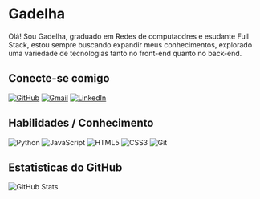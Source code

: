 # Gadelha
Olá! Sou Gadelha, graduado em Redes de computaodres e esudante Full Stack, estou sempre buscando expandir meus conhecimentos, explorado uma variedade de tecnologias tanto no front-end quanto no back-end.
## Conecte-se comigo
 [![GitHub](https://img.shields.io/badge/GitHub-100000?style=for-the-badge&logo=github&logoColor=white)](https://github.com/GadelhainforDev)
 [![Gmail](https://img.shields.io/badge/Gmail-333333?style=for-the-badge&logo=gmail&logoColor=red)](mailto:gadelhainfordev@gmail.com)
[![LinkedIn](https://img.shields.io/badge/LinkedIn-0077B5?style=for-the-badge&logo=linkedin&logoColor=white)](https://www.linkedin.com/in/cesar-gadelha-castro-782a29aa/)
## Habilidades / Conhecimento
![Python](https://img.shields.io/badge/python-3670A0?style=for-the-badge&logo=python&logoColor=ffdd54)
![JavaScript](https://img.shields.io/badge/JavaScript-F7DF1E?style=for-the-badge&logo=javascript&logoColor=black)
![HTML5](https://img.shields.io/badge/HTML5-E34F26?style=for-the-badge&logo=html5&logoColor=white)
![CSS3](https://img.shields.io/badge/CSS3-1572B6?style=for-the-badge&logo=css3&logoColor=white)
![Git](https://img.shields.io/badge/GIT-E44C30?style=for-the-badge&logo=git&logoColor=white)
## Estatisticas do GitHub
![GitHub Stats](https://github-readme-stats.vercel.app/api?username=GadelhainforDev&theme=transparent&bg_color=000&border_color=30A3DC&show_icons=true&icon_color=30A3DC&title_color=E94D5F&text_color=FFF)